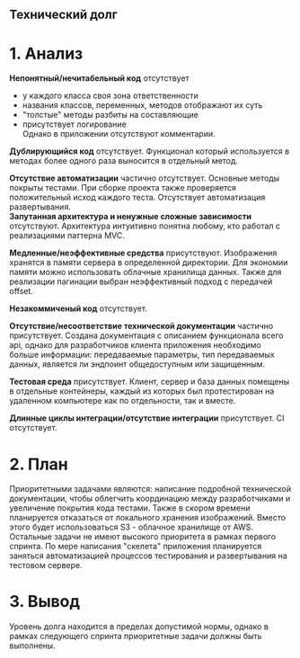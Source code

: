 ## Технический долг
# 1. Анализ
 **Непонятный/нечитабельный код** отсутствует
   - у каждого класса своя зона ответственности
   - названия классов, переменных, методов отображают их суть
   - "толстые" методы разбиты на составляющие
   - присутствует логирование  
 Однако в приложении отсутствуют комментарии.

 **Дублирующийся код** отсутствует. Функционал который используется в методах более одного раза выносится в отдельный метод.  
 
 **Отсутствие автоматизации** частично отсутствует. Основные методы покрыты тестами. При сборке проекта также проверяется положительный исход каждого теста. Отсутствует автоматизация развертывания.  
 **Запутанная архитектура и ненужные сложные зависимости** отсутствуют. Архитектура интуитивно понятна любому, кто работал с реализациями паттерна MVC.  
 
 **Медленные/неэффективные средства** присутствуют. Изображения хранятся в памяти сервера в определенной директории. Для экономии памяти можно использовать облачные хранилища данных. Также для реализации пагинации выбран неэффективный подход с передачей offset.  
 
 **Незакоммиченый код** отсутствует.  
 
 **Отсутствие/несоответствие технической документации** частично присутствует. Создана документация с описанием функционала всего api, однако для разработчиков клиента приложения необходимо больше информации: передаваемые параметры, тип передаваемых данных, является ли эндпоинт общедоступным или защищенным.  
 
 **Тестовая среда** присутствует. Клиент, сервер и база данных помещены в отдельные контейнеры, каждый из которых был протестирован на удаленном компьютере как по отдельности, так и вместе.  
 
 **Длинные циклы интеграции/отсутствие интеграции** присутствует. CI отсутствует.  

 # 2. План  
 Приоритетными задачами являются: написание подробной технической документации, чтобы облегчить координацию между разработчиками и увеличение покрытия кода тестами. Также в скором времени планируется отказаться от локального хранения изображений. Вместо этого будет использоваться S3 - облачное хранилище от AWS. Остальные задачи не имеют высокого приоритета в рамках первого спринта. По мере написания "скелета" приложения планируется заняться автоматизацией процессов тестирования и развертывания на тестовом сервере. 

 # 3. Вывод
 Уровень долга находится в пределах допустимой нормы, однако в рамках следующего спринта приоритетные задачи должны быть выполнены.
